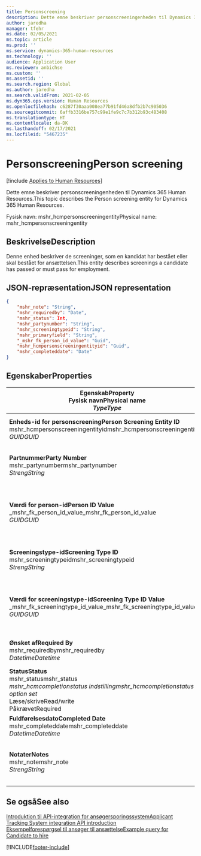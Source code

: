 ```yaml
---
title: Personscreening
description: Dette emne beskriver personscreeningenheden til Dynamics 365 Human Resources.
author: jaredha
manager: tfehr
ms.date: 02/05/2021
ms.topic: article
ms.prod: ''
ms.service: dynamics-365-human-resources
ms.technology: ''
audience: Application User
ms.reviewer: anbichse
ms.custom: ''
ms.assetid: ''
ms.search.region: Global
ms.author: jaredha
ms.search.validFrom: 2021-02-05
ms.dyn365.ops.version: Human Resources
ms.openlocfilehash: c6287f30aaa008ea77b91fd46a8dfb2b7c905036
ms.sourcegitcommit: 6affb3316be757c99e1fe9c7c7b312b93c483408
ms.translationtype: HT
ms.contentlocale: da-DK
ms.lasthandoff: 02/17/2021
ms.locfileid: "5467235"
---
```

# <a name="person-screening"></a><span data-ttu-id="7f8cb-103">Personscreening</span><span class="sxs-lookup"><span data-stu-id="7f8cb-103">Person screening</span></span>

[!include [Applies to Human Resources](../includes/applies-to-hr.md)]

<span data-ttu-id="7f8cb-104">Dette emne beskriver personscreeningenheden til Dynamics 365 Human Resources.</span><span class="sxs-lookup"><span data-stu-id="7f8cb-104">This topic describes the Person screening entity for Dynamics 365 Human Resources.</span></span>

<span data-ttu-id="7f8cb-105">Fysisk navn: mshr_hcmpersonscreeningentity</span><span class="sxs-lookup"><span data-stu-id="7f8cb-105">Physical name: mshr_hcmpersonscreeningentity</span></span>

## <a name="description"></a><span data-ttu-id="7f8cb-106">Beskrivelse</span><span class="sxs-lookup"><span data-stu-id="7f8cb-106">Description</span></span>

<span data-ttu-id="7f8cb-107">Denne enhed beskriver de screeninger, som en kandidat har bestået eller skal bestået for ansættelsen.</span><span class="sxs-lookup"><span data-stu-id="7f8cb-107">This entity describes screenings a candidate has passed or must pass for employment.</span></span>

## <a name="json-representation"></a><span data-ttu-id="7f8cb-108">JSON-repræsentation</span><span class="sxs-lookup"><span data-stu-id="7f8cb-108">JSON representation</span></span>

```json
{
    "mshr_note": "String",
    "mshr_requiredby": "Date",
    "mshr_status": Int,
    "mshr_partynumber": "String",
    "mshr_screeningtypeid": "String",
    "mshr_primaryfield": "String",
    "_mshr_fk_person_id_value": "Guid",
    "mshr_hcmpersonscreeningentityid": "Guid",
    "mshr_completeddate": "Date"
}
```

## <a name="properties"></a><span data-ttu-id="7f8cb-109">Egenskaber</span><span class="sxs-lookup"><span data-stu-id="7f8cb-109">Properties</span></span>

| <span data-ttu-id="7f8cb-110">Egenskab</span><span class="sxs-lookup"><span data-stu-id="7f8cb-110">Property</span></span><br><span data-ttu-id="7f8cb-111">**Fysisk navn**</span><span class="sxs-lookup"><span data-stu-id="7f8cb-111">**Physical name**</span></span><br><span data-ttu-id="7f8cb-112">**_Type_**</span><span class="sxs-lookup"><span data-stu-id="7f8cb-112">**_Type_**</span></span> | <span data-ttu-id="7f8cb-113">Anvendelse</span><span class="sxs-lookup"><span data-stu-id="7f8cb-113">Use</span></span> | <span data-ttu-id="7f8cb-114">Beskrivelse</span><span class="sxs-lookup"><span data-stu-id="7f8cb-114">Description</span></span> |
| --- | --- | --- |
| <span data-ttu-id="7f8cb-115">**Enheds-id for personscreening**</span><span class="sxs-lookup"><span data-stu-id="7f8cb-115">**Person Screening Entity ID**</span></span><br><span data-ttu-id="7f8cb-116">mshr_hcmpersonscreeningentityid</span><span class="sxs-lookup"><span data-stu-id="7f8cb-116">mshr_hcmpersonscreeningentityid</span></span><br><span data-ttu-id="7f8cb-117">*GUID*</span><span class="sxs-lookup"><span data-stu-id="7f8cb-117">*GUID*</span></span> | <span data-ttu-id="7f8cb-118">Skrivebeskyttet</span><span class="sxs-lookup"><span data-stu-id="7f8cb-118">Read-only</span></span><br><span data-ttu-id="7f8cb-119">Påkrævet</span><span class="sxs-lookup"><span data-stu-id="7f8cb-119">Required</span></span><br><span data-ttu-id="7f8cb-120">Systemgenereret</span><span class="sxs-lookup"><span data-stu-id="7f8cb-120">System-generated</span></span> | <span data-ttu-id="7f8cb-121">Entydigt primært id for personscreeningpost.</span><span class="sxs-lookup"><span data-stu-id="7f8cb-121">Unique primary identifier for the person screening record.</span></span> |
| <span data-ttu-id="7f8cb-122">**Partnummer**</span><span class="sxs-lookup"><span data-stu-id="7f8cb-122">**Party Number**</span></span><br><span data-ttu-id="7f8cb-123">mshr_partynumber</span><span class="sxs-lookup"><span data-stu-id="7f8cb-123">mshr_partynumber</span></span><br><span data-ttu-id="7f8cb-124">*Streng*</span><span class="sxs-lookup"><span data-stu-id="7f8cb-124">*String*</span></span> | <span data-ttu-id="7f8cb-125">Læse/skrive</span><span class="sxs-lookup"><span data-stu-id="7f8cb-125">Read/write</span></span><br><span data-ttu-id="7f8cb-126">Påkrævet</span><span class="sxs-lookup"><span data-stu-id="7f8cb-126">Required</span></span> | <span data-ttu-id="7f8cb-127">Det partnummer (person), der er tilknyttet kandidaten.</span><span class="sxs-lookup"><span data-stu-id="7f8cb-127">The party (person) number associated with the candidate.</span></span> |
| <span data-ttu-id="7f8cb-128">**Værdi for person-id**</span><span class="sxs-lookup"><span data-stu-id="7f8cb-128">**Person ID Value**</span></span><br><span data-ttu-id="7f8cb-129">_mshr_fk_person_id_value</span><span class="sxs-lookup"><span data-stu-id="7f8cb-129">_mshr_fk_person_id_value</span></span><br><span data-ttu-id="7f8cb-130">*GUID*</span><span class="sxs-lookup"><span data-stu-id="7f8cb-130">*GUID*</span></span> | <span data-ttu-id="7f8cb-131">Skrivebeskyttet</span><span class="sxs-lookup"><span data-stu-id="7f8cb-131">Read-only</span></span><br><span data-ttu-id="7f8cb-132">Påkrævet</span><span class="sxs-lookup"><span data-stu-id="7f8cb-132">Required</span></span><br><span data-ttu-id="7f8cb-133">Fremmed nøgle: mshr_dirpersonentityid of mshr_dirpersonentity</span><span class="sxs-lookup"><span data-stu-id="7f8cb-133">Foreign key: mshr_dirpersonentityid of mshr_dirpersonentity</span></span> | <span data-ttu-id="7f8cb-134">Systemgenereret id til partpost (person).</span><span class="sxs-lookup"><span data-stu-id="7f8cb-134">The system-generated identifier of the party (person) entity record.</span></span> |
| <span data-ttu-id="7f8cb-135">**Screeningstype-id**</span><span class="sxs-lookup"><span data-stu-id="7f8cb-135">**Screening Type ID**</span></span><br><span data-ttu-id="7f8cb-136">mshr_screeningtypeid</span><span class="sxs-lookup"><span data-stu-id="7f8cb-136">mshr_screeningtypeid</span></span><br><span data-ttu-id="7f8cb-137">*Streng*</span><span class="sxs-lookup"><span data-stu-id="7f8cb-137">*String*</span></span> | <span data-ttu-id="7f8cb-138">Læse/skrive</span><span class="sxs-lookup"><span data-stu-id="7f8cb-138">Read/write</span></span><br><span data-ttu-id="7f8cb-139">Påkrævet</span><span class="sxs-lookup"><span data-stu-id="7f8cb-139">Required</span></span><br><span data-ttu-id="7f8cb-140">Fremmed nøgle: ScreeningType</span><span class="sxs-lookup"><span data-stu-id="7f8cb-140">Foreign key: ScreeningType</span></span> | <span data-ttu-id="7f8cb-141">Id for den screeningtype, der er defineret i Human Resources.</span><span class="sxs-lookup"><span data-stu-id="7f8cb-141">The identifier of the screening type defined in Human Resources.</span></span> |
| <span data-ttu-id="7f8cb-142">**Værdi for screeningstype-id**</span><span class="sxs-lookup"><span data-stu-id="7f8cb-142">**Screening Type ID Value**</span></span><br><span data-ttu-id="7f8cb-143">_mshr_fk_screeningtype_id_value</span><span class="sxs-lookup"><span data-stu-id="7f8cb-143">_mshr_fk_screeningtype_id_value</span></span><br><span data-ttu-id="7f8cb-144">*GUID*</span><span class="sxs-lookup"><span data-stu-id="7f8cb-144">*GUID*</span></span> | <span data-ttu-id="7f8cb-145">Skrivebeskyttet</span><span class="sxs-lookup"><span data-stu-id="7f8cb-145">Read-only</span></span><br><span data-ttu-id="7f8cb-146">Påkrævet</span><span class="sxs-lookup"><span data-stu-id="7f8cb-146">Required</span></span><br><span data-ttu-id="7f8cb-147">Fremmed nøgle: mshr_hcmscreeningtypeentityid of mshr_hcmscreeningtypeentity</span><span class="sxs-lookup"><span data-stu-id="7f8cb-147">Foreign key: mshr_hcmscreeningtypeentityid of mshr_hcmscreeningtypeentity</span></span> | <span data-ttu-id="7f8cb-148">Systemgenereret entydig identifikation for screeningstypeposten i den tilknyttede enhed.</span><span class="sxs-lookup"><span data-stu-id="7f8cb-148">System-generated identifier for the screening type record in the associated entity.</span></span> |
| <span data-ttu-id="7f8cb-149">**Ønsket af**</span><span class="sxs-lookup"><span data-stu-id="7f8cb-149">**Required By**</span></span><br><span data-ttu-id="7f8cb-150">mshr_requiredby</span><span class="sxs-lookup"><span data-stu-id="7f8cb-150">mshr_requiredby</span></span><br><span data-ttu-id="7f8cb-151">*Datetime*</span><span class="sxs-lookup"><span data-stu-id="7f8cb-151">*Datetime*</span></span> | <span data-ttu-id="7f8cb-152">Læse/skrive</span><span class="sxs-lookup"><span data-stu-id="7f8cb-152">Read/write</span></span><br><span data-ttu-id="7f8cb-153">Valgfri</span><span class="sxs-lookup"><span data-stu-id="7f8cb-153">Optional</span></span> | <span data-ttu-id="7f8cb-154">Den dato, hvor screeningen skal være fuldført.</span><span class="sxs-lookup"><span data-stu-id="7f8cb-154">The date by which the screening is required to be completed.</span></span> |
| <span data-ttu-id="7f8cb-155">**Status**</span><span class="sxs-lookup"><span data-stu-id="7f8cb-155">**Status**</span></span><br><span data-ttu-id="7f8cb-156">mshr_status</span><span class="sxs-lookup"><span data-stu-id="7f8cb-156">mshr_status</span></span><br><span data-ttu-id="7f8cb-157">*mshr_hcmcompletionstatus indstilling*</span><span class="sxs-lookup"><span data-stu-id="7f8cb-157">*mshr_hcmcompletionstatus option set*</span></span><br><span data-ttu-id="7f8cb-158">Læse/skrive</span><span class="sxs-lookup"><span data-stu-id="7f8cb-158">Read/write</span></span><br><span data-ttu-id="7f8cb-159">Påkrævet</span><span class="sxs-lookup"><span data-stu-id="7f8cb-159">Required</span></span> | <span data-ttu-id="7f8cb-160">Angiver kandidatens status for screeningen.</span><span class="sxs-lookup"><span data-stu-id="7f8cb-160">Provides the candidate’s status for the screening.</span></span> |
| <span data-ttu-id="7f8cb-161">**Fuldførelsesdato**</span><span class="sxs-lookup"><span data-stu-id="7f8cb-161">**Completed Date**</span></span><br><span data-ttu-id="7f8cb-162">mshr_completeddate</span><span class="sxs-lookup"><span data-stu-id="7f8cb-162">mshr_completeddate</span></span><br><span data-ttu-id="7f8cb-163">*Datetime*</span><span class="sxs-lookup"><span data-stu-id="7f8cb-163">*Datetime*</span></span> | <span data-ttu-id="7f8cb-164">Læse/skrive</span><span class="sxs-lookup"><span data-stu-id="7f8cb-164">Read/write</span></span><br><span data-ttu-id="7f8cb-165">Valgfri</span><span class="sxs-lookup"><span data-stu-id="7f8cb-165">Optional</span></span> | <span data-ttu-id="7f8cb-166">Datoen, hvor screeningen blev fuldført.</span><span class="sxs-lookup"><span data-stu-id="7f8cb-166">The date the screening was completed.</span></span> |
| <span data-ttu-id="7f8cb-167">**Notater**</span><span class="sxs-lookup"><span data-stu-id="7f8cb-167">**Notes**</span></span><br><span data-ttu-id="7f8cb-168">mshr_note</span><span class="sxs-lookup"><span data-stu-id="7f8cb-168">mshr_note</span></span><br><span data-ttu-id="7f8cb-169">*Streng*</span><span class="sxs-lookup"><span data-stu-id="7f8cb-169">*String*</span></span> | <span data-ttu-id="7f8cb-170">Læse/skrive</span><span class="sxs-lookup"><span data-stu-id="7f8cb-170">Read/write</span></span><br><span data-ttu-id="7f8cb-171">Valgfri</span><span class="sxs-lookup"><span data-stu-id="7f8cb-171">Optional</span></span> | <span data-ttu-id="7f8cb-172">Noter til brug af rekrutteringsmedarbejdere eller ansættelseschefer.</span><span class="sxs-lookup"><span data-stu-id="7f8cb-172">Notes for use by hiring managers and recruiters.</span></span> |

## <a name="see-also"></a><span data-ttu-id="7f8cb-173">Se også</span><span class="sxs-lookup"><span data-stu-id="7f8cb-173">See also</span></span>

[<span data-ttu-id="7f8cb-174">Introduktion til API-integration for ansøgersporingssystem</span><span class="sxs-lookup"><span data-stu-id="7f8cb-174">Applicant Tracking System integration API introduction</span></span>](hr-admin-integration-ats-api-introduction.md)<br>
[<span data-ttu-id="7f8cb-175">Eksempelforespørgsel til ansøger til ansættelse</span><span class="sxs-lookup"><span data-stu-id="7f8cb-175">Example query for Candidate to hire</span></span>](hr-admin-integration-ats-api-candidate-to-hire-example-query.md)



[!INCLUDE[footer-include](../includes/footer-banner.md)]